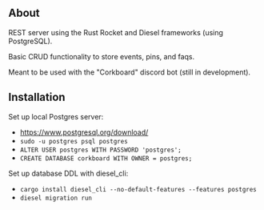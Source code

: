 ## About

REST server using the Rust Rocket and Diesel frameworks (using PostgreSQL).

Basic CRUD functionality to store events, pins, and faqs. 

Meant to be used with the "Corkboard" discord bot (still in development).

## Installation
Set up local Postgres server:
* https://www.postgresql.org/download/
* `sudo -u postgres psql postgres`
* `ALTER USER postgres WITH PASSWORD 'postgres';`
* `CREATE DATABASE corkboard WITH OWNER = postgres;`

Set up database DDL with diesel_cli:
* `cargo install diesel_cli --no-default-features --features postgres`
* `diesel migration run`

